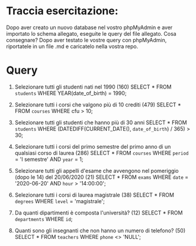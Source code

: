 # Traccia esercitazione:

Dopo aver creato un nuovo database nel vostro phpMyAdmin e aver importato lo schema allegato, eseguite le query del file allegato.
Cosa consegnare? Dopo aver testato le vostre query con phpMyAdmin, riportatele in un file .md e caricatelo nella vostra repo.

# Query 

1. Selezionare tutti gli studenti nati nel 1990 (160)
SELECT * FROM `students` WHERE YEAR(date_of_birth) = 1990;

2. Selezionare tutti i corsi che valgono più di 10 crediti (479)
SELECT * FROM `courses` WHERE cfu > 10;

3. Selezionare tutti gli studenti che hanno più di 30 anni
SELECT * FROM `students` WHERE (DATEDIFF(CURRENT_DATE(), `date_of_birth`) / 365) > 30;  

4. Selezionare tutti i corsi del primo semestre del primo anno di un qualsiasi corso di
laurea (286)
SELECT * FROM `courses` WHERE `period` = 'I semestre' AND `year` = 1;

5. Selezionare tutti gli appelli d'esame che avvengono nel pomeriggio (dopo le 14) del
20/06/2020 (21)
SELECT * FROM `exams` WHERE `date` = '2020-06-20' AND `hour` > '14:00:00';

6. Selezionare tutti i corsi di laurea magistrale (38)
SELECT * FROM `degrees` WHERE `level` = 'magistrale';

7. Da quanti dipartimenti è composta l'università? (12)
SELECT * FROM `departments` WHERE `id`;

8. Quanti sono gli insegnanti che non hanno un numero di telefono? (50)
SELECT * FROM `teachers` WHERE `phone` <> 'NULL';


